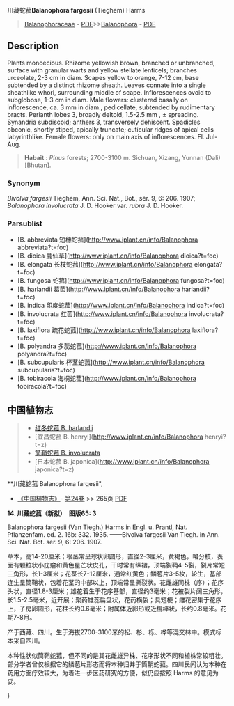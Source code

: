 川藏蛇菰**Balanophora fargesii** (Tieghem) Harms

> [Balanophoraceae](http://www.iplant.cn/info/Balanophoraceae?t=foc) - [PDF](http://www.iplant.cn/foc/pdf/Balanophoraceae.pdf)>>[Balanophora](http://www.iplant.cn/info/Balanophora?t=foc) - [PDF](http://www.iplant.cn/foc/pdf/Balanophora.pdf)

## Description

Plants monoecious. Rhizome yellowish brown, branched or unbranched, surface with granular warts and yellow stellate lenticels; branches urceolate, 2-3 cm in diam. Scapes yellow to orange, 7-12 cm, base subtended by a distinct rhizome sheath. Leaves connate into a single sheathlike whorl, surrounding middle of scape. Inflorescences ovoid to subglobose, 1-3 cm in diam. Male flowers: clustered basally on inflorescence, ca. 3 mm in diam., pedicellate, subtended by rudimentary bracts. Perianth lobes 3, broadly deltoid, 1.5-2.5 mm , ± spreading. Synandria subdiscoid; anthers 3, transversely dehiscent. Spadicles obconic, shortly stiped, apically truncate; cuticular ridges of apical cells labyrinthlike. Female flowers: only on main axis of inflorescences. Fl. Jul-Aug.


> **Habait** : 
>*Pinus* forests; 2700-3100 m. Sichuan, Xizang, Yunnan (Dali) [Bhutan].

### Synonym
*Bivolva* *fargesii* Tieghem, Ann. Sci. Nat., Bot., sér. 9, 6: 206. 1907; *Balanophora* *involucrata* J. D. Hooker var. *rubra* J. D. Hooker.



### Parsublist

* [B.  abbreviata  短穗蛇菰](http://www.iplant.cn/info/Balanophora abbreviata?t=foc)
* [B.  dioica  鹿仙草](http://www.iplant.cn/info/Balanophora dioica?t=foc)
* [B.  elongata  长枝蛇菰](http://www.iplant.cn/info/Balanophora elongata?t=foc)
* [B.  fungosa  蛇菰](http://www.iplant.cn/info/Balanophora fungosa?t=foc)
* [B.  harlandii  葛菌](http://www.iplant.cn/info/Balanophora harlandii?t=foc)
* [B.  indica  印度蛇菰](http://www.iplant.cn/info/Balanophora indica?t=foc)
* [B.  involucrata  红菌](http://www.iplant.cn/info/Balanophora involucrata?t=foc)
* [B.  laxiflora  疏花蛇菰](http://www.iplant.cn/info/Balanophora laxiflora?t=foc)
* [B.  polyandra  多蕊蛇菰](http://www.iplant.cn/info/Balanophora polyandra?t=foc)
* [B.  subcupularis  杯茎蛇菰](http://www.iplant.cn/info/Balanophora subcupularis?t=foc)
* [B.  tobiracola  海桐蛇菰](http://www.iplant.cn/info/Balanophora tobiracola?t=foc)


## 中国植物志

> * [红冬蛇菰  B.  harlandii](Balanophora-harlandii-葛菌.md)
> * [宜昌蛇菰  B.  henryi](http://www.iplant.cn/info/Balanophora henryi?t=z)
> * [筒鞘蛇菰  B.  involucrata](Balanophora-involucrata-红菌.md)
> * [日本蛇菰  B.  japonica](http://www.iplant.cn/info/Balanophora japonica?t=z)


**川藏蛇菰 Balanophora fargesii",



* [《中国植物志》](http://www.iplant.cn/frps)- [第24卷](http://www.iplant.cn/frps/vol/24) >> 265页 [PDF](http://www.iplant.cn/frps/pdf/24/265.pdf)


**14. 川藏蛇菰（新拟）　图版65: 3**

Balanophora fargesii (Van Tiegh.) Harms in Engl. u. Prantl, Nat. Pflanzenfam. ed. 2. 16b: 332. 1935. ——Bivolva fargesii Van Tiegh. in Ann. Sci. Nat. Bot. ser. 9, 6: 206. 1907.

草本，高14-20厘米；根茎常呈球状卵圆形，直径2-3厘米，黄褐色，略分枝，表面有颗粒状小疣瘤和黄色星芒状皮孔，干时常有纵褶，顶端裂鞘4-5裂，裂片常短三角形，长1-3厘米；花茎长7-12厘米，通常红黄色；鳞苞片3-5枚，轮生，基部连生呈筒鞘状，包着花茎的中部以上，顶端常呈撕裂状。花雌雄同株（序）；花序头状，直径1.8-3厘米；雄花着生于花序基部，直径约3毫米；花被裂片阔三角形，长1.5-2.5毫米，近开展；聚药雄蕊扁盘状，花药横裂；具短梗；雌花密集于花序上，子房卵圆形，花柱长约0.6毫米；附属体近卵形或近棍棒状，长约0.8毫米。花期7-8月。

产于西藏、四川。生于海拔2700-3100米的松、杉、栎、桦等混交林中。模式标本采自四川。

本种性状似筒鞘蛇菰，但不同的是其花雌雄异株、花序形状不同和植株常较粗壮。部分学者曾仅根据它的鳞苞片形态而将本种归并于筒鞘蛇菰。四川民间认为本种在药用方面疗效较大，为着进一步医药研究的方便，似仍应按照 Harms 的意见为妥。



}